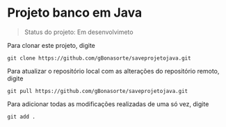 <h1> Projeto banco em Java  </h1> 

> Status do projeto: Em desenvolvimeto

Para clonar este projeto, digite 

``` 
git clone https://github.com/gBonasorte/saveprojetojava.git
```
Para atualizar o repositório local com as alterações do repositório remoto, digite

```
git pull https://github.com/gBonasorte/saveprojetojava.git
```
Para adicionar todas as modificações realizadas de uma só vez, digite
```
git add .
``` 
